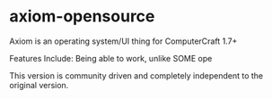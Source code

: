 # axiom-opensource

Axiom is an operating system/UI thing for ComputerCraft 1.7+

Features Include:
    Being able to work, unlike SOME ope

This version is community driven and completely independent to the original version.
